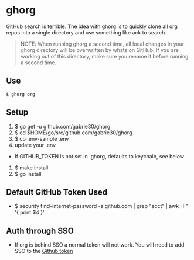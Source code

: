 # ghorg

GitHub search is terrible. The idea with ghorg is to quickly clone all org repos into a single directory and use something like ack to search.

> NOTE: When running ghorg a second time, all local changes in your ghorg directory will be overwritten by whats on GitHub. If you are working out of this directory, make sure you rename it before running a second time.

## Use

```
$ ghorg org
```



## Setup

1.  $ go get -u github.com/gabrie30/ghorg
1.  $ cd $HOME/go/src/github.com/gabrie30/ghorg
1. $ cp .env-sample .env
1. update your .env
  - If GITHUB_TOKEN is not set in .ghorg, defaults to keychain, see below
1. $ make install
1. $ go install

## Default GitHub Token Used

- $ security find-internet-password -s github.com  | grep "acct" | awk -F\" '{ print $4 }'


## Auth through SSO

- If org is behind SSO a normal token will not work. You will need to add SSO to the [Github token](https://help.github.com/articles/authorizing-a-personal-access-token-for-use-with-a-saml-single-sign-on-organization/)

